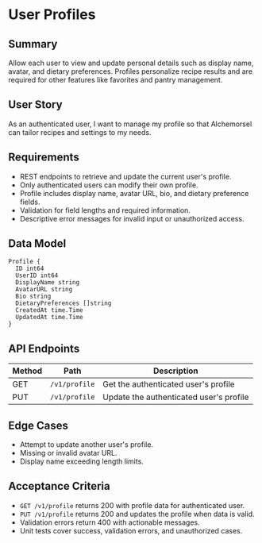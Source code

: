 # User Profiles

## Summary

Allow each user to view and update personal details such as display name, avatar, and dietary preferences. Profiles personalize recipe results and are required for other features like favorites and pantry management.

## User Story

As an authenticated user, I want to manage my profile so that Alchemorsel can tailor recipes and settings to my needs.

## Requirements

- REST endpoints to retrieve and update the current user's profile.
- Only authenticated users can modify their own profile.
- Profile includes display name, avatar URL, bio, and dietary preference fields.
- Validation for field lengths and required information.
- Descriptive error messages for invalid input or unauthorized access.

## Data Model

```
Profile {
  ID int64
  UserID int64
  DisplayName string
  AvatarURL string
  Bio string
  DietaryPreferences []string
  CreatedAt time.Time
  UpdatedAt time.Time
}
```

## API Endpoints

| Method | Path            | Description                |
| ------ | --------------- | -------------------------- |
| GET    | `/v1/profile`   | Get the authenticated user's profile |
| PUT    | `/v1/profile`   | Update the authenticated user's profile |

## Edge Cases

- Attempt to update another user's profile.
- Missing or invalid avatar URL.
- Display name exceeding length limits.

## Acceptance Criteria

- `GET /v1/profile` returns 200 with profile data for authenticated user.
- `PUT /v1/profile` returns 200 and updates the profile when data is valid.
- Validation errors return 400 with actionable messages.
- Unit tests cover success, validation errors, and unauthorized cases.
